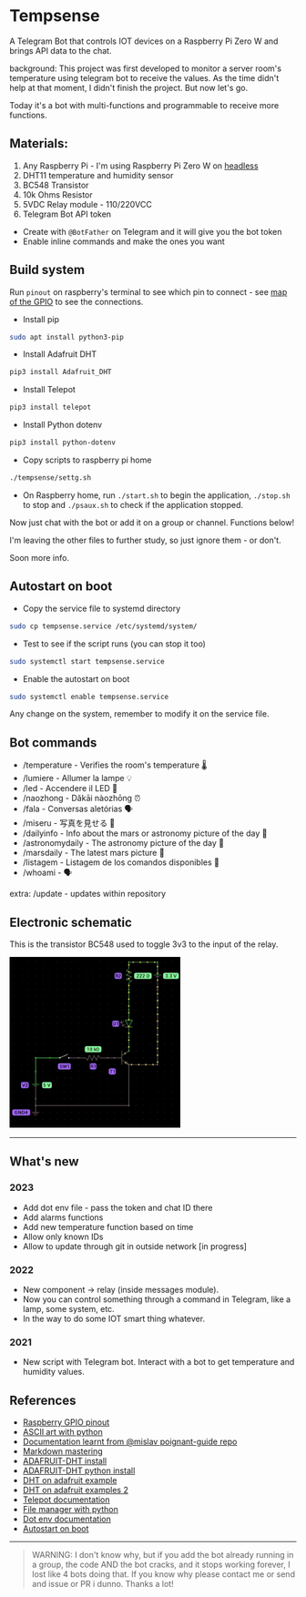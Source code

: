 # Tempsense

A Telegram Bot that controls IOT devices on a Raspberry Pi Zero W and brings API data to the chat.

background:
This project was first developed to monitor a server room's temperature using telegram bot to receive the values.
As the time didn't help at that moment, I didn't finish the project.
But now let's go.

Today it's a bot with multi-functions and programmable to receive more functions. 


## Materials:

1. Any Raspberry Pi - I'm using Raspberry Pi Zero W on [headless](https://vorthkor.github.io/victao-blog/learn/2021/12/10/headlessraspi.html)
2. DHT11 temperature and humidity sensor
3. BC548 Transistor
4. 10k Ohms Resistor
5. 5VDC Relay module - 110/220VCC
6. Telegram Bot API token
  * Create with `@BotFather` on Telegram and it will give you the bot token
  * Enable inline commands and make the ones you want

## Build system

Run `pinout` on raspberry's terminal to see which pin to connect - see [map
of the GPIO](docs/gpio.md) to see the connections.


- Install pip 
```sh
sudo apt install python3-pip
```

- Install Adafruit DHT
```sh
pip3 install Adafruit_DHT
```

- Install Telepot
```sh
pip3 install telepot
```

- Install Python dotenv
```sh
pip3 install python-dotenv
```

- Copy scripts to raspberry pi home
```sh
./tempsense/settg.sh
```

- On Raspberry home, run `./start.sh` to begin the application, `./stop.sh` to stop and `./psaux.sh` to check if the application stopped.

Now just chat with the bot or add it on a group or channel. Functions below!

I'm leaving the other files to further study, so just ignore them - or don't.

Soon more info.

## Autostart on boot

- Copy the service file to systemd directory
```sh
sudo cp tempsense.service /etc/systemd/system/
```

- Test to see if the script runs (you can stop it too)
```sh
sudo systemctl start tempsense.service
```

- Enable the autostart on boot
```sh
sudo systemctl enable tempsense.service
```

Any change on the system, remember to modify it on the service file.

## Bot commands 

- /temperature - Verifies the room's temperature 🌡
- /lumiere - Allumer la lampe 💡
- /led - Accendere il LED 🔦
- /naozhong - Dǎkāi nàozhōng ⏰
- /fala - Conversas aletórias 🗣️
- /miseru - 写真を見せる 📸
- /dailyinfo - Info about the mars or astronomy picture of the day 📝
- /astronomydaily - The astronomy picture of the day 🔭
- /marsdaily - The latest mars picture 🚀
- /listagem - Listagem de los comandos disponibles 📜
- /whoami - 🗣️


extra:
/update - updates within repository

## Electronic schematic

This is the transistor BC548 used to toggle 3v3 to the input of the relay.

<img src="docs/circuit1.jpg"  width="300" height="300">


---
## What's new

### 2023

- Add dot env file - pass the token and chat ID there
- Add alarms functions
- Add new temperature function based on time
- Allow only known IDs
- Allow to update through git in outside network [in progress]

### 2022

- New component -> relay (inside messages module).
- Now you can control something through a command in Telegram, like a lamp, some system, etc.
- In the way to do some IOT smart thing whatever.


### 2021

- New script with Telegram bot. Interact with a bot to get temperature and humidity values.

## References

- [Raspberry GPIO pinout][rp]
- [ASCII art with python][ap]
- [Documentation learnt from @mislav poignant-guide repo][dm]
- [Markdown mastering][mm]
- [ADAFRUIT-DHT install][ai]
- [ADAFRUIT-DHT python install][dp]
- [DHT on adafruit example][da]
- [DHT on adafruit examples 2][dt]
- [Telepot documentation][td]
- [File manager with python][pl]
- [Dot env documentation][dd]
- [Autostart on boot][as]

* * *

> WARNING: I don't know why, but if you add the bot already running in a group, the code AND the bot cracks, and it stops working forever, I lost like 4 bots doing that. If you know why please contact me or send and issue or PR i dunno. Thanks a lot!

  [rp]: https://www.raspberrypi.com/documentation/computers/os.html#gpio-and-the-40-pin-header
  [ap]: https://stackoverflow.com/questions/23623288/print-full-ascii-art
  [dm]: https://github.com/mislav/poignant-guide
  [mm]: https://guides.github.com/features/mastering-markdown/
  [ai]: https://pypi.org/project/Adafruit-DHT/
  [dp]: https://pypi.org/project/Adafruit_Python_DHT/
  [da]: https://circuitpython.readthedocs.io/projects/dht/en/latest/examples.html
  [dt]: https://www.programcreek.com/python/example/92775/Adafruit_DHT.DHT11
  [td]: https://telepot.readthedocs.io/en/latest/
  [pl]: https://docs.python.org/3/tutorial/inputoutput.html
  [dd]: https://saurabh-kumar.com/python-dotenv/
  [as]: https://www.wikihow.com/Execute-a-Script-at-Startup-on-the-Raspberry-Pi

